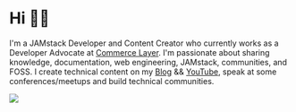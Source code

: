 # Hi 👋🏾

I'm a JAMstack Developer and Content Creator who currently works as a Developer Advocate at [Commerce Layer](https://commercelayer.io). I'm passionate about sharing knowledge, documentation, web engineering, JAMstack, communities, and FOSS. I create technical content on my [Blog](https://blog.bolajiayodeji) && [YouTube](https://www.youtube.com/c/bolajiayodeji), speak at some conferences/meetups and build technical communities.

![](https://media.giphy.com/media/ZVik7pBtu9dNS/source.gif)
